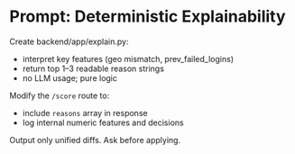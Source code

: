 # Prompt: Deterministic Explainability

Create backend/app/explain.py:
- interpret key features (geo mismatch, prev_failed_logins)
- return top 1–3 readable reason strings
- no LLM usage; pure logic

Modify the `/score` route to:
- include `reasons` array in response
- log internal numeric features and decisions

Output only unified diffs. Ask before applying.
